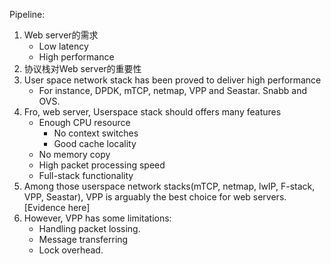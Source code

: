 Pipeline:
1. Web server的需求
	- Low latency
	- High performance
2. 协议栈对Web server的重要性
3. User space network stack has been proved to deliver high performance
	- For instance, DPDK, mTCP, netmap, VPP and Seastar. Snabb and OVS.
4. Fro, web server, Userspace stack should offers many features
	- Enough CPU resource
		- No context switches
		- Good cache locality
	- No memory copy
	- High packet processing speed
	- Full-stack functionality
5. Among those userspace network stacks(mTCP, netmap, lwIP, F-stack, VPP, Seastar), VPP is arguably the best choice for web servers.[Evidence here]
6. However, VPP has some limitations:
	- Handling packet lossing.
	- Message transferring
	- Lock overhead.
<!--stackedit_data:
eyJoaXN0b3J5IjpbLTIwMTA0MTM1NzksLTExOTkxNzMzNzcsLT
ExMTA3Nzc0MTcsMTUwNjA3MzE2OCwtMTgxNjMyMzg1MywxODM1
NzY3MzIwXX0=
-->